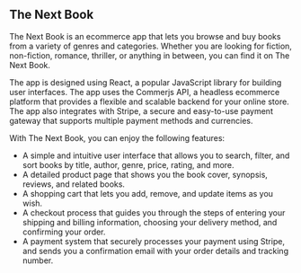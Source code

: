 ## The Next Book
The Next Book is an ecommerce app that lets you browse and buy books from a variety of genres and categories. Whether you are looking for fiction, non-fiction, romance, thriller, or anything in between, you can find it on The Next Book.

The app is designed using React, a popular JavaScript library for building user interfaces. The app uses the Commerjs API, a headless ecommerce platform that provides a flexible and scalable backend for your online store. The app also integrates with Stripe, a secure and easy-to-use payment gateway that supports multiple payment methods and currencies.

With The Next Book, you can enjoy the following features:

* A simple and intuitive user interface that allows you to search, filter, and sort books by title, author, genre, price, rating, and more.
* A detailed product page that shows you the book cover, synopsis, reviews, and related books.
* A shopping cart that lets you add, remove, and update items as you wish.
* A checkout process that guides you through the steps of entering your shipping and billing information, choosing your delivery method, and confirming your order.
* A payment system that securely processes your payment using Stripe, and sends you a confirmation email with your order details and tracking number.
